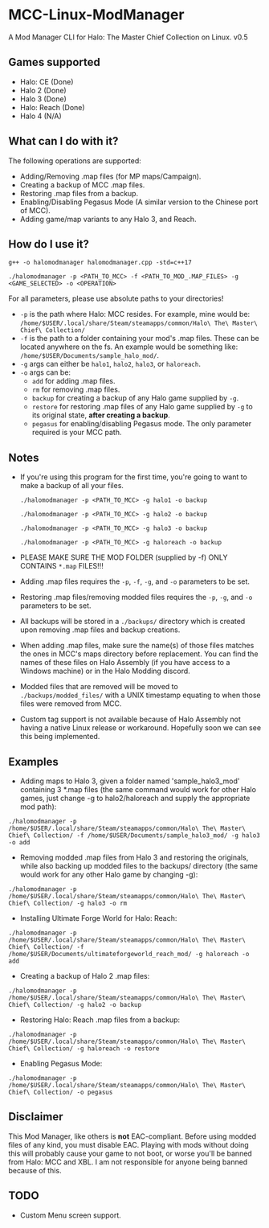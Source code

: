 # MCC-Linux-ModManager
A Mod Manager CLI for Halo: The Master Chief Collection on Linux. v0.5

## Games supported
- Halo: CE (Done)
- Halo 2 (Done)
- Halo 3 (Done)
- Halo: Reach (Done)
- Halo 4 (N/A)

## What can I do with it?
The following operations are supported:
- Adding/Removing .map files (for MP maps/Campaign).
- Creating a backup of MCC .map files.
- Restoring .map files from a backup.
- Enabling/Disabling Pegasus Mode (A similar version to the Chinese port of MCC).
- Adding game/map variants to any Halo 3, and Reach.

## How do I use it?
```
g++ -o halomodmanager halomodmanager.cpp -std=c++17

./halomodmanager -p <PATH_TO_MCC> -f <PATH_TO_MOD_.MAP_FILES> -g <GAME_SELECTED> -o <OPERATION>
```

For all parameters, please use absolute paths to your directories!
* `-p` is the path where Halo: MCC resides. For example, mine would be: `/home/$USER/.local/share/Steam/steamapps/common/Halo\ The\ Master\ Chief\ Collection/`
* `-f` is the path to a folder containing your mod's .map files. These can be located anywhere on the fs. An example would be something like: `/home/$USER/Documents/sample_halo_mod/`.
* `-g` args can either be `halo1`, `halo2`, `halo3`, or `haloreach`.
* `-o` args can be: 
  * `add` for adding .map files.
  * `rm` for removing .map files.
  * `backup` for creating a backup of any Halo game supplied by `-g`.
  * `restore` for restoring .map files of any Halo game supplied by `-g` to its original state, **after creating a backup**.
  * `pegasus` for enabling/disabling Pegasus mode. The only parameter required is your MCC path.

## Notes
- If you're using this program for the first time, you're going to want to make a backup of all your files.

  `./halomodmanager -p <PATH_TO_MCC> -g halo1 -o backup`

  `./halomodmanager -p <PATH_TO_MCC> -g halo2 -o backup`
  
  `./halomodmanager -p <PATH_TO_MCC> -g halo3 -o backup`
  
  `./halomodmanager -p <PATH_TO_MCC> -g haloreach -o backup`
  
- PLEASE MAKE SURE THE MOD FOLDER (supplied by -f) ONLY CONTAINS `*.map` FILES!!!
- Adding .map files requires the `-p`, `-f`, `-g`, and `-o` parameters to be set.
- Restoring .map files/removing modded files requires the `-p`, `-g`, and `-o` parameters to be set.
- All backups will be stored in a `./backups/` directory which is created upon removing .map files and backup creations.
- When adding .map files, make sure the name(s) of those files matches the ones in MCC's maps directory before replacement. You can find the names of these files on Halo Assembly (if you have access to a Windows machine) or in the Halo Modding discord.
- Modded files that are removed will be moved to `./backups/modded_files/` with a UNIX timestamp equating to when those files were removed from MCC.
- Custom tag support is not available because of Halo Assembly not having a native Linux release or workaround. Hopefully soon we can see this being implemented.

## Examples
- Adding maps to Halo 3, given a folder named 'sample_halo3_mod' containing 3 *.map files (the same command would work for other Halo games, just change -g to halo2/haloreach and supply the appropriate mod path):

`./halomodmanager -p /home/$USER/.local/share/Steam/steamapps/common/Halo\ The\ Master\ Chief\ Collection/ -f /home/$USER/Documents/sample_halo3_mod/ -g halo3 -o add`

- Removing modded .map files from Halo 3 and restoring the originals, while also backing up modded files to the backups/ directory (the same would work for any other Halo game by changing -g):

`./halomodmanager -p /home/$USER/.local/share/Steam/steamapps/common/Halo\ The\ Master\ Chief\ Collection/ -g halo3 -o rm`

- Installing Ultimate Forge World for Halo: Reach:

`./halomodmanager -p /home/$USER/.local/share/Steam/steamapps/common/Halo\ The\ Master\ Chief\ Collection/ -f /home/$USER/Documents/ultimateforgeworld_reach_mod/ -g haloreach -o add`

- Creating a backup of Halo 2 .map files:

`./halomodmanager -p /home/$USER/.local/share/Steam/steamapps/common/Halo\ The\ Master\ Chief\ Collection/ -g halo2 -o backup`

- Restoring Halo: Reach .map files from a backup:

`./halomodmanager -p /home/$USER/.local/share/Steam/steamapps/common/Halo\ The\ Master\ Chief\ Collection/ -g haloreach -o restore`

- Enabling Pegasus Mode:

`./halomodmanager -p /home/$USER/.local/share/Steam/steamapps/common/Halo\ The\ Master\ Chief\ Collection/ -o pegasus`

## Disclaimer
This Mod Manager, like others is **not** EAC-compliant. Before using modded files of any kind, you must disable EAC. Playing with mods without doing this will probably cause your game to not boot, or worse you'll be banned from Halo: MCC and XBL. I am not responsible for anyone being banned because of this.

## TODO
- Custom Menu screen support.
